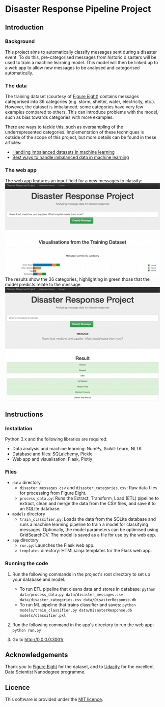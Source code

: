 # Disaster Response Pipeline Project

## Introduction

### Background

This project aims to automatically classify messages sent during a disaster event. To do this, pre-categorised messages from historic disasters will be used to train a machine learning model. This model will then be linked up to a web app to allow new messages to be analysed and categorised automatically.

### The data

The training dataset (courtesy of [Figure Eight](https://www.figure-eight.com/)) contains messages categorised into 36 categories (e.g. storm, shelter, water, electricity, etc.). However, the dataset is imbalanced; some categories have very few examples compared to others. This can introduce problems with the model, such as bias towards categories with more examples.

There are ways to tackle this, such as oversampling of the underrepresented categories. Implementation of these techniques is outside of the scope of this project, but more details can be found in these articles:
- [Handling imbalanced datasets in machine learning](https://towardsdatascience.com/handling-imbalanced-datasets-in-machine-learning-7a0e84220f28)
- [Best ways to handle imbalanced data in machine learning](https://dataaspirant.com/handle-imbalanced-data-machine-learning/)

### The web app

The web app features an input field for a new messages to classify:
![Screenshot of the web app, showing the input field.](./screenshots/screenshot1.png)
The results show the 36 categories, highlighting in green those that the model predicts relate to the message:
![Screenshot of the web app, showing the predicted categories.](./screenshots/screenshot2.png)

## Instructions

### Installation

Python 3.x and the following libraries are required:
- Data analysis and machine learning: NumPy, Scikit-Learn, NLTK
- Database and files: SQLalchemy, Pickle
- Web app and visualisation: Flask, Plotly

### Files

- `data` directory
    - `disaster_messages.csv` and `disaster_categories.csv`: Raw data files for processing from Figure Eight.
    - `process_data.py`: Runs the Extract, Transform, Load (ETL) pipeline to extract, clean and merge the data from the CSV files, and save it to an SQLite database.
- `models` directory
    - `train_classifier.py`: Loads the data from the SQLite database and runs a machine learning pipeline to train a model for classifying messages. Optionally, the model parameters can be optimised using GridSearchCV. The model is saved as a file for use by the web app.
- `app` directory
    - `run.py`: Launches the Flask web app.
    - `templates` directory: HTML/Jinja templates for the Flask web app.

### Running the code

1. Run the following commands in the project's root directory to set up your database and model.

    - To run ETL pipeline that cleans data and stores in database:
        `python data/process_data.py data/disaster_messages.csv data/disaster_categories.csv data/DisasterResponse.db`
    - To run ML pipeline that trains classifier and saves:
        `python models/train_classifier.py data/DisasterResponse.db models/classifier.pkl`

2. Run the following command in the app's directory to run the web app:
    `python run.py`

3. Go to http://0.0.0.0:3001/

## Acknowledgements

Thank you to [Figure Eight](https://www.figure-eight.com/) for the dataset, and to [Udacity](https://www.udacity.com) for the excellent Data Scientist Nanodegree programme.

## Licence

This software is provided under the [MIT licence](https://opensource.org/licenses/MIT).
